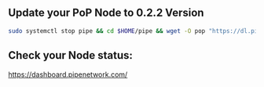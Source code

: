 ## Update your PoP Node to 0.2.2 Version

```bash
sudo systemctl stop pipe && cd $HOME/pipe && wget -O pop "https://dl.pipecdn.app/v0.2.2/pop" && chmod +x pop && sudo systemctl daemon-reload && sudo systemctl restart pipe && journalctl -u pipe -f
```

## Check your Node status:
https://dashboard.pipenetwork.com/
